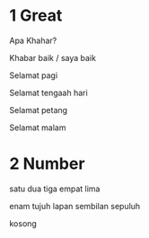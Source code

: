 # 1 Great

Apa Khahar?

Khabar baik / saya baik

Selamat pagi

Selamat tengaah hari

Selamat petang

Selamat malam

# 2 Number

satu       dua      tiga    empat    lima 

enam   tujuh    lapan    sembilan   sepuluh

kosong   